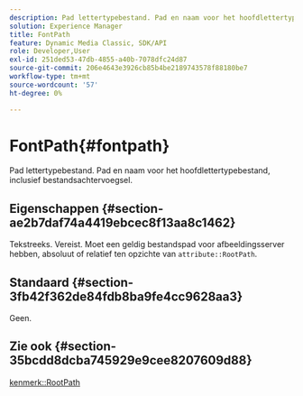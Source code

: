 ```yaml
---
description: Pad lettertypebestand. Pad en naam voor het hoofdlettertypebestand, inclusief bestandsachtervoegsel.
solution: Experience Manager
title: FontPath
feature: Dynamic Media Classic, SDK/API
role: Developer,User
exl-id: 251ded53-47db-4855-a40b-7078dfc24d87
source-git-commit: 206e4643e3926cb85b4be2189743578f88180be7
workflow-type: tm+mt
source-wordcount: '57'
ht-degree: 0%

---
```


# FontPath{#fontpath}

Pad lettertypebestand. Pad en naam voor het hoofdlettertypebestand, inclusief bestandsachtervoegsel.

## Eigenschappen {#section-ae2b7daf74a4419ebcec8f13aa8c1462}

Tekstreeks. Vereist. Moet een geldig bestandspad voor afbeeldingsserver hebben, absoluut of relatief ten opzichte van `attribute::RootPath`.

## Standaard {#section-3fb42f362de84fdb8ba9fe4cc9628aa3}

Geen.

## Zie ook {#section-35bcdd8dcba745929e9cee8207609d88}

[kenmerk::RootPath](/help/aem-is-ir-api/is-api/image-catalog/image-serving-api-ref/c-image-catalog-reference/c-attributes-reference/r-rootpath.md)
